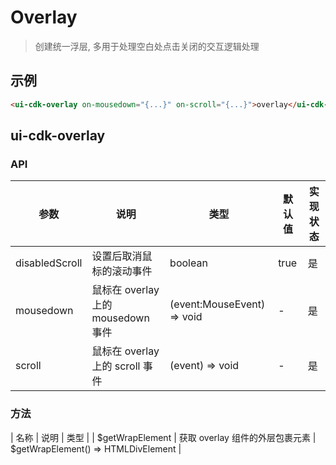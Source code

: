 # Overlay

> 创建统一浮层, 多用于处理空白处点击关闭的交互逻辑处理

## 示例

```html
<ui-cdk-overlay on-mousedown="{...}" on-scroll="{...}">overlay</ui-cdk-overlay>
```

## ui-cdk-overlay

### API

| 参数           | 说明                               | 类型                       | 默认值 | 实现状态 |
| -------------- | ---------------------------------- | -------------------------- | ------ | -------- |
| disabledScroll | 设置后取消鼠标的滚动事件           | boolean                    | true   | 是       |
| mousedown      | 鼠标在 overlay 上的 mousedown 事件 | (event:MouseEvent) => void | -      | 是       |
| scroll         | 鼠标在 overlay 上的 scroll 事件    | (event) => void            | -      | 是       |


### 方法

| 名称 | 说明 | 类型 |
| $getWrapElement | 获取 overlay 组件的外层包裹元素 | $getWrapElement() => HTMLDivElement |

